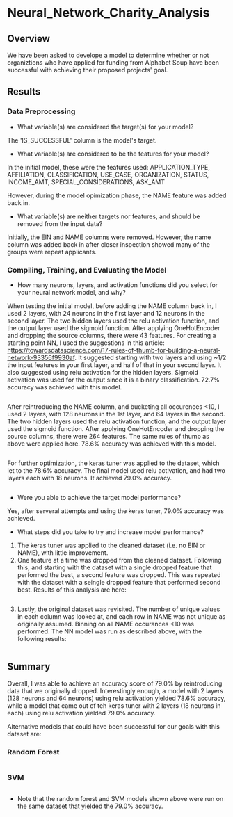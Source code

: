 # Neural_Network_Charity_Analysis

## Overview
We have been asked to develope a model to determine whether or not organiztions who have applied for funding from Alphabet Soup have been successful with achieving their proposed projects' goal.

## Results

### Data Preprocessing
- What variable(s) are considered the target(s) for your model?

The 'IS_SUCCESSFUL' column is the model's target.


- What variable(s) are considered to be the features for your model?

In the initial model, these were the features used:
APPLICATION_TYPE, AFFILIATION, CLASSIFICATION, USE_CASE, ORGANIZATION, STATUS, INCOME_AMT, SPECIAL_CONSIDERATIONS, ASK_AMT

However, during the model opimization phase, the NAME feature was added back in.



- What variable(s) are neither targets nor features, and should be removed from the input data?

Initially, the EIN and NAME columns were removed. However, the name column was added back in after closer inspection showed many of the groups were repeat applicants.

### Compiling, Training, and Evaluating the Model
- How many neurons, layers, and activation functions did you select for your neural network model, and why?

When testing the initial model, before adding the NAME column back in, I used 2 layers, with 24 neurons in the first layer and 12 neurons in the second layer. The two hidden layers used the relu activation function, and the output layer used the sigmoid function. After applying OneHotEncoder and dropping the source columns, there were 43 features. For creating a starting point NN, I used the suggestions in this article: https://towardsdatascience.com/17-rules-of-thumb-for-building-a-neural-network-93356f9930af. It suggested starting with two layers and using ~1/2 the input features in your first layer, and half of that in your second layer. It also suggested using relu activation for the hidden layers. Sigmoid activation was used for the output since it is a binary classification. 72.7% accuracy was achieved with this model.

![]()

After reintroducing the NAME column, and bucketing all occurences <10, I used 2 layers, with 128 neurons in the 1st layer, and 64 layers in the second. The two hidden layers used the relu activation function, and the output layer used the sigmoid function. After applying OneHotEncoder and dropping the source columns, there were 264 features. The same rules of thumb as above were applied here. 78.6% accuracy was achieved with this model.

![]()

For further optimization, the keras tuner was applied to the dataset, which let to the 78.6% accuracy. The final model used relu activation, and had two layers each with 18 neurons. It achieved 79.0% accuracy.

![]()

- Were you able to achieve the target model performance?

Yes, after serveral attempts and using the keras tuner, 79.0% accuracy was achieved.

- What steps did you take to try and increase model performance?

1. The keras tuner was applied to the cleaned dataset (i.e. no EIN or NAME), with little improvement.
2. One feature at a time was dropped from the cleaned dataset. Following this, and starting with the dataset with a single dropped feature that performed the best, a second feature was dropped. This was repeated with the dataset with a seingle dropped feature that performed second best. Results of this analysis are here:

![]()

3. Lastly, the original dataset was revisited. The number of unique values in each column was looked at, and each row in NAME was not unique as originally assumed. Binning on all NAME occurances <10 was performed. The NN model was run as described above, with the following results:

![]()


## Summary

Overall, I was able to achieve an accuracy score of 79.0% by reintroducing data that we originally dropped. Interestingly enough, a model with 2 layers (128 neurons and 64 neurons) using relu activation yielded 78.6% accuracy, while a model that came out of teh keras tuner with 2 layers (18 neurons in each) using relu activation yielded 79.0% accuracy.

Alternative models that could have been successful for our goals with this dataset are:

### Random Forest
![]()


### SVM
![]()

* Note that the random forest and SVM models shown above were run on the same dataset that yielded the 79.0% accuracy.
